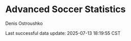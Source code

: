# Advanced Soccer Statistics
Denis Ostroushko

<!-- gfm -->

Last successful data update: 2025-07-13 18:19:55 CST
